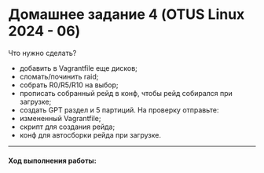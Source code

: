 # Домашнее задание 4 (OTUS Linux 2024 - 06)

Что нужно сделать?
 - добавить в Vagrantfile еще дисков;
 - сломать/починить raid;
 - собрать R0/R5/R10 на выбор;
 - прописать собранный рейд в конф, чтобы рейд собирался при загрузке;
 - создать GPT раздел и 5 партиций.
На проверку отправьте:
 - измененный Vagrantfile;
 - скрипт для создания рейда;
 - конф для автосборки рейда при загрузке.

------

#### Ход выполнения работы:


